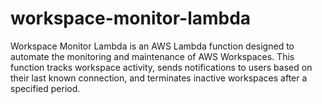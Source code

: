 # workspace-monitor-lambda
Workspace Monitor Lambda is an AWS Lambda function designed to automate the monitoring and maintenance of AWS Workspaces. This function tracks workspace activity, sends notifications to users based on their last known connection, and terminates inactive workspaces after a specified period.
